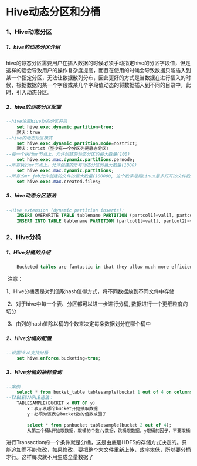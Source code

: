 # Hive动态分区和分桶

### 1、Hive动态分区

##### 		1、hive的动态分区介绍

​		hive的静态分区需要用户在插入数据的时候必须手动指定hive的分区字段值，但是这样的话会导致用户的操作复杂度提高，而且在使用的时候会导致数据只能插入到某一个指定分区，无法让数据散列分布，因此更好的方式是当数据在进行插入的时候，根据数据的某一个字段或某几个字段值动态的将数据插入到不同的目录中，此时，引入动态分区。

##### 		2、hive的动态分区配置

```sql
--hive设置hive动态分区开启
	set hive.exec.dynamic.partition=true;
	默认：true
--hive的动态分区模式
	set hive.exec.dynamic.partition.mode=nostrict;
	默认：strict（至少有一个分区列是静态分区）
--每一个执行mr节点上，允许创建的动态分区的最大数量(100)
	set hive.exec.max.dynamic.partitions.pernode;
--所有执行mr节点上，允许创建的所有动态分区的最大数量(1000)	
	set hive.exec.max.dynamic.partitions;
--所有的mr job允许创建的文件的最大数量(100000, 这个数字是跟Linux最多打开的文件数目挂钩的, 差不多每1G内存打开100000个文件)	
	set hive.exec.max.created.files;
```

##### 		3、hive动态分区语法

```sql
--Hive extension (dynamic partition inserts):
	INSERT OVERWRITE TABLE tablename PARTITION (partcol1[=val1], partcol2[=val2] ...) 		select_statement FROM from_statement;
	INSERT INTO TABLE tablename PARTITION (partcol1[=val1], partcol2[=val2] ...) 			select_statement FROM from_statement;
```

### 2、Hive分桶

##### 		1、Hive分桶的介绍

```sql
	Bucketed tables are fantastic in that they allow much more efficient sampling than do non-bucketed tables, and they may later allow for time saving operations such as mapside joins. However, the bucketing specified at table creation is not enforced when the table is written to, and so it is possible for the table's metadata to advertise properties which are not upheld by the table's actual layout. This should obviously be avoided. Here's how to do it right.
```

​		注意：

​			1、Hive分桶表是对列值取hash值得方式，将不同数据放到不同文件中存储

​			2、对于hive中每一个表、分区都可以进一步进行分桶, 数据进行一个更细粒度的切分

​			3、由列的hash值除以桶的个数来决定每条数据划分在哪个桶中

##### 		2、Hive分桶的配置

```sql
--设置hive支持分桶
	set hive.enforce.bucketing=true;
```

##### 		3、Hive分桶的抽样查询

```sql
--案例
	select * from bucket_table tablesample(bucket 1 out of 4 on columns)
--TABLESAMPLE语法：
	TABLESAMPLE(BUCKET x OUT OF y)
		x：表示从哪个bucket开始抽取数据
		y：必须为该表总bucket数的倍数或因子
		
		select * from psnbucket tablesample(bucket 2 out of 4); 
		从第二个桶k开始取数据，取桶的个数/y数据，跳桶取数据。y取桶的因子，不要取桶的倍数，否则会触发hive的一个bug
```
进行Transaction的一个条件就是分桶，这是由底层HDFS的存储方式决定的。只能追加而不能修改，如果修改，要把整个大文件重新上传，效率太低，所以要分桶才行。这样每次就不用生成全量数据了
